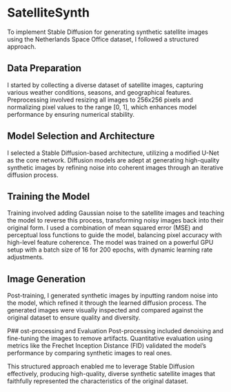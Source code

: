 # SatelliteSynth
To implement Stable Diffusion for generating synthetic satellite images using the Netherlands Space Office dataset, I followed a structured approach.

## Data Preparation
I started by collecting a diverse dataset of satellite images, capturing various weather conditions, seasons, and geographical features. Preprocessing involved resizing all images to 256x256 pixels and normalizing pixel values to the range [0, 1], which enhances model performance by ensuring numerical stability.

## Model Selection and Architecture
I selected a Stable Diffusion-based architecture, utilizing a modified U-Net as the core network. Diffusion models are adept at generating high-quality synthetic images by refining noise into coherent images through an iterative diffusion process.

## Training the Model
Training involved adding Gaussian noise to the satellite images and teaching the model to reverse this process, transforming noisy images back into their original form. I used a combination of mean squared error (MSE) and perceptual loss functions to guide the model, balancing pixel accuracy with high-level feature coherence. The model was trained on a powerful GPU setup with a batch size of 16 for 200 epochs, with dynamic learning rate adjustments.

## Image Generation
Post-training, I generated synthetic images by inputting random noise into the model, which refined it through the learned diffusion process. The generated images were visually inspected and compared against the original dataset to ensure quality and diversity.

P## ost-processing and Evaluation
Post-processing included denoising and fine-tuning the images to remove artifacts. Quantitative evaluation using metrics like the Frechet Inception Distance (FID) validated the model’s performance by comparing synthetic images to real ones.

This structured approach enabled me to leverage Stable Diffusion effectively, producing high-quality, diverse synthetic satellite images that faithfully represented the characteristics of the original dataset.
